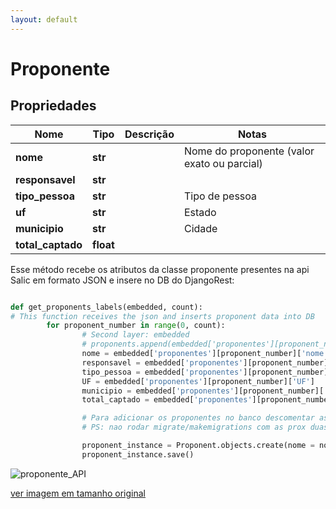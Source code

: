 ```yaml
---
layout: default
---
```



# Proponente

## Propriedades

|Nome | Tipo | Descrição | Notas|
|------------ | ------------- | ------------- |-------------|
**nome** | **str** |  | Nome do proponente (valor exato ou parcial)|
**responsavel** | **str** |   |
**tipo_pessoa** | **str** |  | Tipo de pessoa  |
**uf** | **str** |  | Estado |
**municipio** | **str** |  | Cidade |
**total_captado** | **float** |   ||

Esse método recebe os atributos da classe proponente presentes na api Salic em formato JSON e insere no DB do DjangoRest:

```python

def get_proponents_labels(embedded, count):
# This function receives the json and inserts proponent data into DB
        for proponent_number in range(0, count):
                # Second layer: embedded
                # proponents.append(embedded['proponentes'][proponent_number])
                nome = embedded['proponentes'][proponent_number]['nome']
                responsavel = embedded['proponentes'][proponent_number]['responsavel']
                tipo_pessoa = embedded['proponentes'][proponent_number]['tipo_pessoa']
                UF = embedded['proponentes'][proponent_number]['UF']
                municipio = embedded['proponentes'][proponent_number]['municipio']
                total_captado = embedded['proponentes'][proponent_number]['total_captado']

                # Para adicionar os proponentes no banco descomentar as prox duas linhas
                # PS: nao rodar migrate/makemigrations com as prox duas linhas comentadas

                proponent_instance = Proponent.objects.create(nome = nome, responsavel = responsavel, tipo_pessoa = tipo_pessoa, UF=UF, municipio= municipio, total_captado=total_captado )
                proponent_instance.save()
```

![proponente_API](https://fga-eps-mds.github.io/2018.2-NaturalSearch/docs/images/proponente_API.png)

[ver imagem em tamanho original](https://fga-eps-mds.github.io/2018.2-NaturalSearch/docs/images/proponente_API.png)